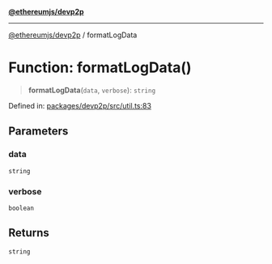 [**@ethereumjs/devp2p**](../README.md)

***

[@ethereumjs/devp2p](../README.md) / formatLogData

# Function: formatLogData()

> **formatLogData**(`data`, `verbose`): `string`

Defined in: [packages/devp2p/src/util.ts:83](https://github.com/Dargon789/ethereumjs-monorepo/blob/master/packages/devp2p/src/util.ts#L83)

## Parameters

### data

`string`

### verbose

`boolean`

## Returns

`string`
